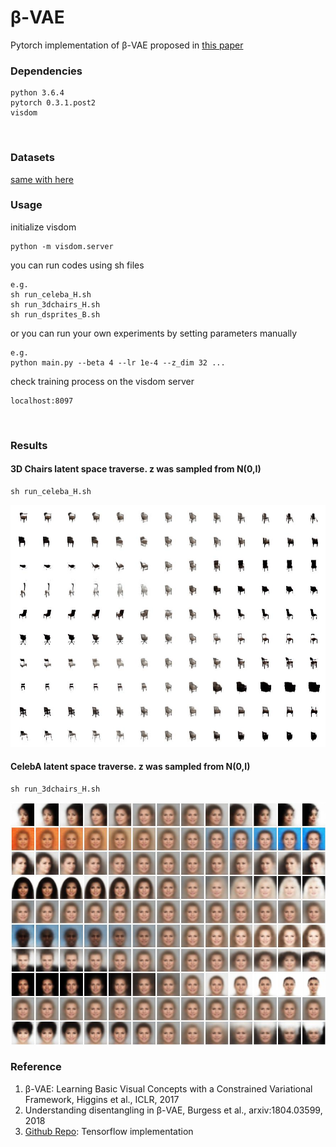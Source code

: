 # β-VAE
Pytorch implementation of β-VAE proposed in [this paper]
<br>

### Dependencies
```
python 3.6.4
pytorch 0.3.1.post2
visdom
```
<br>

### Datasets
[same with here]
<br>

### Usage
initialize visdom
```
python -m visdom.server
```
you can run codes using sh files
```
e.g.
sh run_celeba_H.sh
sh run_3dchairs_H.sh
sh run_dsprites_B.sh
```
or you can run your own experiments by setting parameters manually
```
e.g.
python main.py --beta 4 --lr 1e-4 --z_dim 32 ...
```
check training process on the visdom server
```
localhost:8097
```
<br>

### Results
#### 3D Chairs latent space traverse. z was sampled from N(0,I)
```
sh run_celeba_H.sh
```
![3dchairs](misc/beta_vae_3dchairs_iter_1000000.jpg)
#### CelebA latent space traverse. z was sampled from N(0,I)
```
sh run_3dchairs_H.sh
```
![celeba](misc/beta_vae_celeba_iter_1000000.jpg)


### Reference
1. β-VAE: Learning Basic Visual Concepts with a Constrained Variational Framework, Higgins et al., ICLR, 2017
2. Understanding disentangling in β-VAE, Burgess et al., arxiv:1804.03599, 2018
3. [Github Repo]: Tensorflow implementation

[this paper]: https://openreview.net/pdf?id=Sy2fzU9gl
[same with here]: https://github.com/1Konny/FactorVAE
[Github Repo]: https://github.com/miyosuda/disentangled_vae
